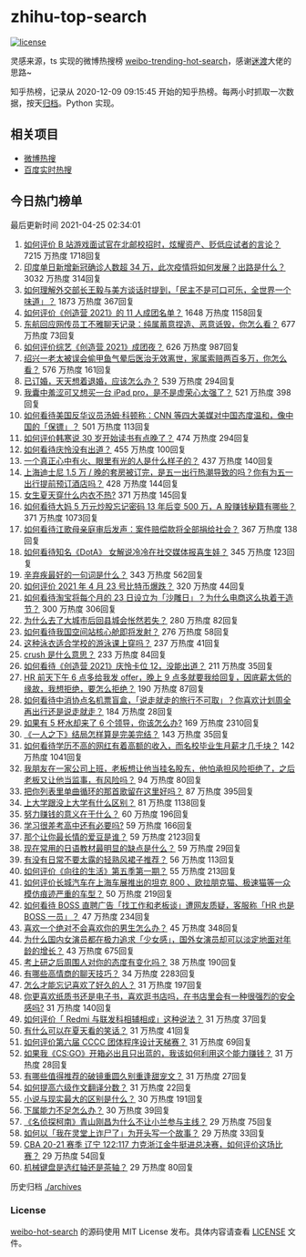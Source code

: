 # zhihu-top-search

[![license](https://img.shields.io/github/license/Arrackisarookie/zhihu-top-search)](https://github.com/Arrackisarookie/zhihu-top-search/blob/master/LICENSE)

灵感来源，ts 实现的微博热搜榜 [weibo-trending-hot-search](https://github.com/justjavac/weibo-trending-hot-search)，感谢[迷渡](https://github.com/justjavac)大佬的思路~

知乎热榜，记录从 2020-12-09 09:15:45 开始的知乎热榜。每两小时抓取一次数据，按天[归档](./archives)。Python 实现。

## 相关项目
+ [微博热搜](https://github.com/Arrackisarookie/weibo-hot-search)
+ [百度实时热搜](https://github.com/Arrackisarookie/baidu-hot-search)

## 今日热门榜单

<!-- Rank Begin -->

最后更新时间 2021-04-25 02:34:01

1. [如何评价 B 站游戏面试官在北邮校招时，炫耀资产、贬低应试者的言论？](https://www.zhihu.com/question/456232727) 7215 万热度 1718回复
1. [印度单日新增新冠确诊人数超 34 万，此次疫情将如何发展？出路是什么？](https://www.zhihu.com/question/456287206) 3032 万热度 314回复
1. [如何理解外交部长王毅与美方谈话时提到，「民主不是可口可乐，全世界一个味道」？](https://www.zhihu.com/question/456249362) 1873 万热度 367回复
1. [如何评价《创造营 2021》的 11 人成团名单？](https://www.zhihu.com/question/456359212) 1648 万热度 1158回复
1. [东航回应网传员工不雅聊天记录：纯属蓄意捏造、恶意诋毁，你怎么看？](https://www.zhihu.com/question/456005243) 677 万热度 73回复
1. [如何评价综艺《创造营 2021》成团夜？](https://www.zhihu.com/question/456324871) 626 万热度 987回复
1. [绍兴一老太被误会偷甲鱼气晕后医治无效离世，家属索赔两百多万，你怎么看？](https://www.zhihu.com/question/455959580) 576 万热度 161回复
1. [已订婚，天天想着退婚，应该怎么办？](https://www.zhihu.com/question/454942755) 539 万热度 294回复
1. [我囊中羞涩可又想买一台 iPad pro，是不是虚荣心太强了？](https://www.zhihu.com/question/447306269) 521 万热度 398回复
1. [如何看待美国反华议员汤姆·科顿称：CNN 等四大美媒对中国态度温和，像中国的「保镖」？](https://www.zhihu.com/question/456256296) 501 万热度 113回复
1. [如何评价韩寒说 30 岁开始读书有点晚了？](https://www.zhihu.com/question/456038855) 474 万热度 294回复
1. [如何看待庆怜没有出道？](https://www.zhihu.com/question/456375790) 455 万热度 100回复
1. [一个真正心中有火、眼里有光的人是什么样子的？](https://www.zhihu.com/question/424454066) 437 万热度 140回复
1. [上海迪士尼 1.5 万 / 晚的套房被订完，是五一出行热潮导致的吗？你有为五一出行提前预订酒店吗？](https://www.zhihu.com/question/456092642) 428 万热度 144回复
1. [女生夏天穿什么内衣不热?](https://www.zhihu.com/question/393443526) 371 万热度 145回复
1. [如何看待大妈 5 万元炒股忘记密码 13 年后变 500 万，A 股赚钱秘籍有哪些？](https://www.zhihu.com/question/456204254) 371 万热度 1073回复
1. [如何看待江歌母亲庭审后发声：案件赔偿款将全部捐给社会？](https://www.zhihu.com/question/456188979) 367 万热度 138回复
1. [如何看待知名《DotA》 女解说冷冷在社交媒体报喜生娃？](https://www.zhihu.com/question/456113838) 345 万热度 123回复
1. [辛弃疾最好的一句词是什么？](https://www.zhihu.com/question/47242721) 343 万热度 562回复
1. [如何评价 2021 年 4 月 23 号比特币爆跌？](https://www.zhihu.com/question/456098802) 320 万热度 44回复
1. [如何看待淘宝将每个月的 23 日设立为「沙雕日」？为什么电商这么执着于造节？](https://www.zhihu.com/question/456121329) 300 万热度 306回复
1. [为什么去了大城市后回县城会怅然若失？](https://www.zhihu.com/question/455414459) 280 万热度 82回复
1. [如何看待我国空间站核心舱即将发射？](https://www.zhihu.com/question/455919474) 276 万热度 58回复
1. [这种泳衣适合学校的游泳课上穿吗？](https://www.zhihu.com/question/275856282) 237 万热度 41回复
1. [crush 是什么意思？](https://www.zhihu.com/question/40195631) 233 万热度 84回复
1. [如何看待《创造营 2021》庆怜卡位 12，没能出道？](https://www.zhihu.com/question/456378560) 211 万热度 35回复
1. [HR 前天下午 6 点多给我发 offer，晚上 9 点多就要我给回复，因底薪太低的缘故，我想拒绝，要怎么拒绝？](https://www.zhihu.com/question/419480907) 190 万热度 87回复
1. [如何看待中消协点名机票盲盒，「说走就走的旅行不可取」？你喜欢计划周全再出行还是说走就走？](https://www.zhihu.com/question/456162853) 184 万热度 28回复
1. [如果有 5 杯水却来了 6 个领导，你该怎么办?](https://www.zhihu.com/question/451003725) 169 万热度 2310回复
1. [《一人之下》结局怎样算是完美完结？](https://www.zhihu.com/question/453659082) 143 万热度 35回复
1. [如何看待学历不高的网红有着高额的收入，而名校毕业生月薪才几千块？](https://www.zhihu.com/question/456187768) 142 万热度 1041回复
1. [我朋友在一家公司上班，老板想让他当挂名股东，他怕承担风险拒绝了，之后老板又让他当监事，有风险吗？](https://www.zhihu.com/question/362109964) 94 万热度 80回复
1. [把你列表里单曲循环的那首歌留在这里好吗？](https://www.zhihu.com/question/455540026) 87 万热度 395回复
1. [上大学跟没上大学有什么区别？](https://www.zhihu.com/question/449157690) 81 万热度 1138回复
1. [努力赚钱的意义在于什么？](https://www.zhihu.com/question/455345268) 60 万热度 196回复
1. [学习很差考高中还有必要吗?](https://www.zhihu.com/question/456072490) 59 万热度 166回复
1. [那个让你最长情的爱豆是谁？](https://www.zhihu.com/question/450221257) 59 万热度 2123回复
1. [现在常用的日语教材最明显的缺点是什么？](https://www.zhihu.com/question/60225391) 59 万热度 29回复
1. [有没有日常不要太露的轻熟风裙子推荐？](https://www.zhihu.com/question/323077384) 56 万热度 113回复
1. [如何评价《向往的生活》第五季第一期？](https://www.zhihu.com/question/456150903) 55 万热度 213回复
1. [如何评价长城汽车在上海车展推出的坦克 800 、欧拉朋克猫、极速猫等一众模仿痕迹严重的车型？](https://www.zhihu.com/question/456039131) 50 万热度 219回复
1. [如何看待 BOSS 直聘广告「找工作和老板谈」遭网友质疑，客服称「HR 也是 BOSS 一员」？](https://www.zhihu.com/question/456125660) 47 万热度 234回复
1. [喜欢一个绝对不会喜欢你的男生怎么办？](https://www.zhihu.com/question/454831734) 45 万热度 348回复
1. [为什么国内女演员都在极力追求「少女感」，国外女演员却可以淡定地面对年龄的增长？](https://www.zhihu.com/question/325351861) 43 万热度 675回复
1. [考上研之后周围人对你的态度有变化吗？](https://www.zhihu.com/question/60111937) 38 万热度 190回复
1. [有哪些高情商的聊天技巧？](https://www.zhihu.com/question/327635458) 34 万热度 2283回复
1. [怎么才能忘记喜欢了好久的人？](https://www.zhihu.com/question/455210043) 31 万热度 197回复
1. [你更喜欢纸质书还是电子书，喜欢逛书店吗，在书店里会有一种很强烈的安全感吗?](https://www.zhihu.com/question/455709915) 31 万热度 140回复
1. [如何评价「 Redmi 与联发科相辅相成」这种说法？](https://www.zhihu.com/question/456275719) 31 万热度 37回复
1. [有什么可以在夏天看的笑话？](https://www.zhihu.com/question/452326832) 31 万热度 41回复
1. [如何评价第六届 CCCC 团体程序设计天梯赛？](https://www.zhihu.com/question/456321891) 31 万热度 69回复
1. [如果我《CS:GO》开箱必出且只出蓝的，我该如何利用这个能力赚钱？](https://www.zhihu.com/question/455486625) 31 万热度 28回复
1. [有哪些值得推荐的破镜重圆久别重逢甜宠文？](https://www.zhihu.com/question/323813192) 31 万热度 27回复
1. [如何提高六级作文翻译分数？](https://www.zhihu.com/question/40919713) 31 万热度 22回复
1. [小说与现实最大的区别是什么？](https://www.zhihu.com/question/310797559) 30 万热度 191回复
1. [下属能力不足怎么办？](https://www.zhihu.com/question/451793430) 30 万热度 39回复
1. [《名侦探柯南》青山刚昌为什么不让小兰参与主线？](https://www.zhihu.com/question/432532554) 29 万热度 75回复
1. [如何以「我在灵堂上诈尸了」为开头写一个故事？](https://www.zhihu.com/question/452519152) 29 万热度 33回复
1. [CBA 20-21 赛季 辽宁 122:117 力克浙江金牛挺进总决赛，如何评价这场比赛？](https://www.zhihu.com/question/456179430) 29 万热度 54回复
1. [机械键盘是选红轴还是茶轴？](https://www.zhihu.com/question/286600171) 29 万热度 80回复
<!-- Rank End -->

历史归档 [./archives](./archives)

### License

[weibo-hot-search](https://github.com/Arrackisarookie/zhihu-top-search) 的源码使用 MIT License 发布。具体内容请查看 [LICENSE](./LICENSE) 文件。

